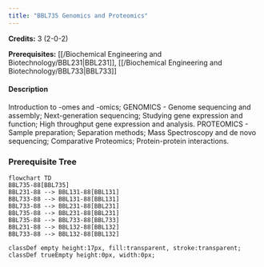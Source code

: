 ```yaml
---
title: "BBL735 Genomics and Proteomics"
---
```

**Credits:** 3 (2-0-2)

**Prerequisites:** [[/Biochemical Engineering and Biotechnology/BBL231|BBL231]], [[/Biochemical Engineering and Biotechnology/BBL733|BBL733]]

#### Description
Introduction to -omes and -omics; GENOMICS - Genome sequencing and assembly; Next-generation sequencing; Studying gene expression and function; High throughput gene expression and analysis. PROTEOMICS - Sample preparation; Separation methods; Mass Spectroscopy and de novo sequencing; Comparative Proteomics; Protein-protein interactions.

### Prerequisite Tree

```mermaid
flowchart TD
BBL735-88[BBL735]
BBL231-88 --> BBL131-88[BBL131]
BBL733-88 --> BBL131-88[BBL131]
BBL733-88 --> BBL231-88[BBL231]
BBL735-88 --> BBL231-88[BBL231]
BBL735-88 --> BBL733-88[BBL733]
BBL231-88 --> BBL132-88[BBL132]
BBL733-88 --> BBL132-88[BBL132]

classDef empty height:17px, fill:transparent, stroke:transparent;
classDef trueEmpty height:0px, width:0px;
```